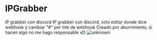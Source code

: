 # IPGrabber
IP grabber con discord
IP grabber con discord, solo editar donde dice webhook y cambiar "#" por link de webhook
Creado por aburrimiento, si hacen algo no me hago responsable xD
![unknown](https://user-images.githubusercontent.com/84819214/134777578-ea380e94-e25b-40ed-ac0e-221f145a891b.jpg)

